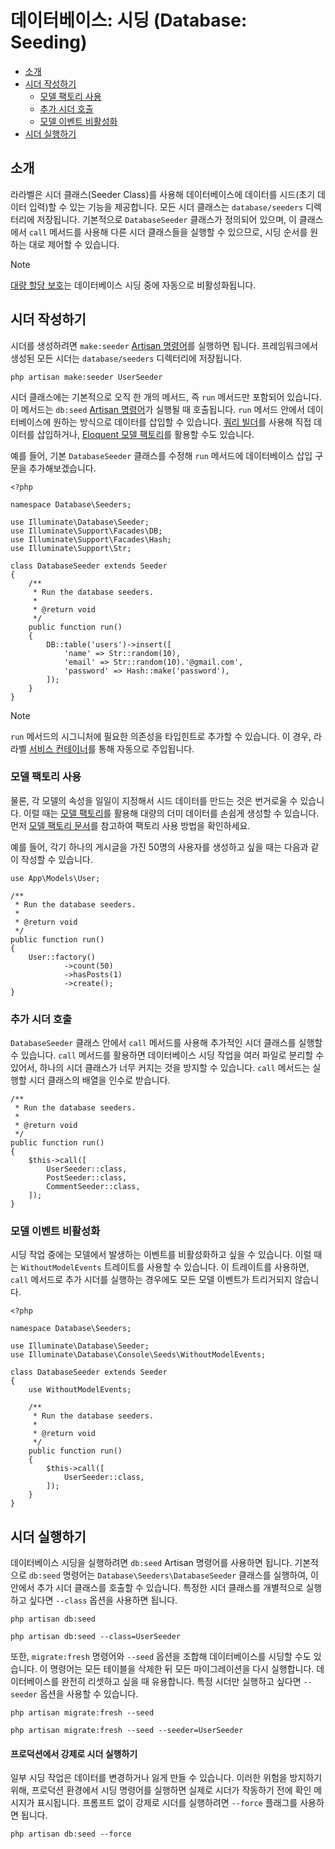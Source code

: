 # 데이터베이스: 시딩 (Database: Seeding)

- [소개](#introduction)
- [시더 작성하기](#writing-seeders)
    - [모델 팩토리 사용](#using-model-factories)
    - [추가 시더 호출](#calling-additional-seeders)
    - [모델 이벤트 비활성화](#muting-model-events)
- [시더 실행하기](#running-seeders)

<a name="introduction"></a>
## 소개

라라벨은 시더 클래스(Seeder Class)를 사용해 데이터베이스에 데이터를 시드(초기 데이터 입력)할 수 있는 기능을 제공합니다. 모든 시더 클래스는 `database/seeders` 디렉터리에 저장됩니다. 기본적으로 `DatabaseSeeder` 클래스가 정의되어 있으며, 이 클래스에서 `call` 메서드를 사용해 다른 시더 클래스들을 실행할 수 있으므로, 시딩 순서를 원하는 대로 제어할 수 있습니다.

> [!NOTE]
> [대량 할당 보호](/docs/9.x/eloquent#mass-assignment)는 데이터베이스 시딩 중에 자동으로 비활성화됩니다.

<a name="writing-seeders"></a>
## 시더 작성하기

시더를 생성하려면 `make:seeder` [Artisan 명령어](/docs/9.x/artisan)를 실행하면 됩니다. 프레임워크에서 생성된 모든 시더는 `database/seeders` 디렉터리에 저장됩니다.

```shell
php artisan make:seeder UserSeeder
```

시더 클래스에는 기본적으로 오직 한 개의 메서드, 즉 `run` 메서드만 포함되어 있습니다. 이 메서드는 `db:seed` [Artisan 명령어](/docs/9.x/artisan)가 실행될 때 호출됩니다. `run` 메서드 안에서 데이터베이스에 원하는 방식으로 데이터를 삽입할 수 있습니다. [쿼리 빌더](/docs/9.x/queries)를 사용해 직접 데이터를 삽입하거나, [Eloquent 모델 팩토리](/docs/9.x/eloquent-factories)를 활용할 수도 있습니다.

예를 들어, 기본 `DatabaseSeeder` 클래스를 수정해 `run` 메서드에 데이터베이스 삽입 구문을 추가해보겠습니다.

```
<?php

namespace Database\Seeders;

use Illuminate\Database\Seeder;
use Illuminate\Support\Facades\DB;
use Illuminate\Support\Facades\Hash;
use Illuminate\Support\Str;

class DatabaseSeeder extends Seeder
{
    /**
     * Run the database seeders.
     *
     * @return void
     */
    public function run()
    {
        DB::table('users')->insert([
            'name' => Str::random(10),
            'email' => Str::random(10).'@gmail.com',
            'password' => Hash::make('password'),
        ]);
    }
}
```

> [!NOTE]
> `run` 메서드의 시그니처에 필요한 의존성을 타입힌트로 추가할 수 있습니다. 이 경우, 라라벨 [서비스 컨테이너](/docs/9.x/container)를 통해 자동으로 주입됩니다.

<a name="using-model-factories"></a>
### 모델 팩토리 사용

물론, 각 모델의 속성을 일일이 지정해서 시드 데이터를 만드는 것은 번거로울 수 있습니다. 이럴 때는 [모델 팩토리](/docs/9.x/eloquent-factories)를 활용해 대량의 더미 데이터를 손쉽게 생성할 수 있습니다. 먼저 [모델 팩토리 문서](/docs/9.x/eloquent-factories)를 참고하여 팩토리 사용 방법을 확인하세요.

예를 들어, 각기 하나의 게시글을 가진 50명의 사용자를 생성하고 싶을 때는 다음과 같이 작성할 수 있습니다.

```
use App\Models\User;

/**
 * Run the database seeders.
 *
 * @return void
 */
public function run()
{
    User::factory()
            ->count(50)
            ->hasPosts(1)
            ->create();
}
```

<a name="calling-additional-seeders"></a>
### 추가 시더 호출

`DatabaseSeeder` 클래스 안에서 `call` 메서드를 사용해 추가적인 시더 클래스를 실행할 수 있습니다. `call` 메서드를 활용하면 데이터베이스 시딩 작업을 여러 파일로 분리할 수 있어서, 하나의 시더 클래스가 너무 커지는 것을 방지할 수 있습니다. `call` 메서드는 실행할 시더 클래스의 배열을 인수로 받습니다.

```
/**
 * Run the database seeders.
 *
 * @return void
 */
public function run()
{
    $this->call([
        UserSeeder::class,
        PostSeeder::class,
        CommentSeeder::class,
    ]);
}
```

<a name="muting-model-events"></a>
### 모델 이벤트 비활성화

시딩 작업 중에는 모델에서 발생하는 이벤트를 비활성화하고 싶을 수 있습니다. 이럴 때는 `WithoutModelEvents` 트레이트를 사용할 수 있습니다. 이 트레이트를 사용하면, `call` 메서드로 추가 시더를 실행하는 경우에도 모든 모델 이벤트가 트리거되지 않습니다.

```
<?php

namespace Database\Seeders;

use Illuminate\Database\Seeder;
use Illuminate\Database\Console\Seeds\WithoutModelEvents;

class DatabaseSeeder extends Seeder
{
    use WithoutModelEvents;

    /**
     * Run the database seeders.
     *
     * @return void
     */
    public function run()
    {
        $this->call([
            UserSeeder::class,
        ]);
    }
}
```

<a name="running-seeders"></a>
## 시더 실행하기

데이터베이스 시딩을 실행하려면 `db:seed` Artisan 명령어를 사용하면 됩니다. 기본적으로 `db:seed` 명령어는 `Database\Seeders\DatabaseSeeder` 클래스를 실행하여, 이 안에서 추가 시더 클래스를 호출할 수 있습니다. 특정한 시더 클래스를 개별적으로 실행하고 싶다면 `--class` 옵션을 사용하면 됩니다.

```shell
php artisan db:seed

php artisan db:seed --class=UserSeeder
```

또한, `migrate:fresh` 명령어와 `--seed` 옵션을 조합해 데이터베이스를 시딩할 수도 있습니다. 이 명령어는 모든 테이블을 삭제한 뒤 모든 마이그레이션을 다시 실행합니다. 데이터베이스를 완전히 리셋하고 싶을 때 유용합니다. 특정 시더만 실행하고 싶다면 `--seeder` 옵션을 사용할 수 있습니다.

```shell
php artisan migrate:fresh --seed

php artisan migrate:fresh --seed --seeder=UserSeeder 
```

<a name="forcing-seeding-production"></a>
#### 프로덕션에서 강제로 시더 실행하기

일부 시딩 작업은 데이터를 변경하거나 잃게 만들 수 있습니다. 이러한 위험을 방지하기 위해, 프로덕션 환경에서 시딩 명령어를 실행하면 실제로 시더가 작동하기 전에 확인 메시지가 표시됩니다. 프롬프트 없이 강제로 시더를 실행하려면 `--force` 플래그를 사용하면 됩니다.

```shell
php artisan db:seed --force
```
